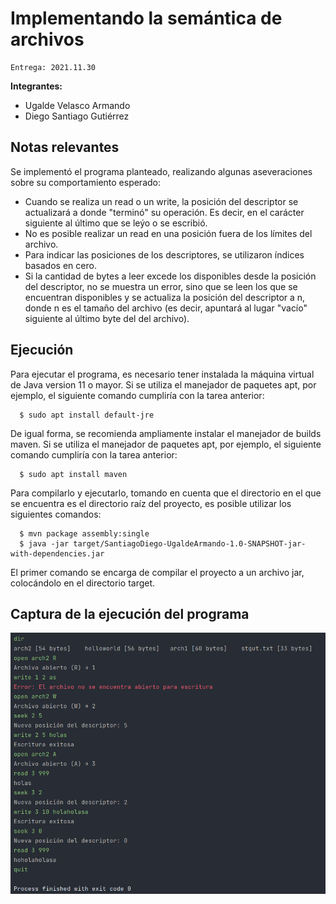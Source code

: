 # Implementando la semántica de archivos

    Entrega: 2021.11.30

**Integrantes:**

- Ugalde Velasco Armando
- Diego Santiago Gutiérrez

## Notas relevantes

Se implementó el programa planteado, realizando algunas aseveraciones sobre su comportamiento esperado:

- Cuando se realiza un read o un write, la posición del descriptor se actualizará a donde "terminó" su operación. Es
  decir, en el carácter siguiente al último que se leýo o se escribió.
- No es posible realizar un read en una posición fuera de los límites del archivo.
- Para indicar las posiciones de los descriptores, se utilizaron índices basados en cero.
- Si la cantidad de bytes a leer excede los disponibles desde la posición del descriptor, no se muestra un error, sino
  que se leen los que se encuentran disponibles y se actualiza la posición del descriptor a n, donde n es el tamaño del
  archivo (es decir, apuntará al lugar "vacío" siguiente al último byte del del archivo).

## Ejecución

Para ejecutar el programa, es necesario tener instalada la máquina virtual de Java version 11 o mayor. Si se utiliza el
manejador de paquetes apt, por ejemplo, el siguiente comando cumpliría con la tarea anterior:

      $ sudo apt install default-jre

De igual forma, se recomienda ampliamente instalar el manejador de builds maven. Si se utiliza el manejador de paquetes
apt, por ejemplo, el siguiente comando cumpliría con la tarea anterior:

      $ sudo apt install maven

Para compilarlo y ejecutarlo, tomando en cuenta que el directorio en el que se encuentra es el directorio raíz del
proyecto, es posible utilizar los siguientes comandos:

      $ mvn package assembly:single
      $ java -jar target/SantiagoDiego-UgaldeArmando-1.0-SNAPSHOT-jar-with-dependencies.jar

El primer comando se encarga de compilar el proyecto a un archivo jar, colocándolo en el directorio target.

## Captura de la ejecución del programa

![Captura de ejecución](captura.png "Captura de ejecución")
